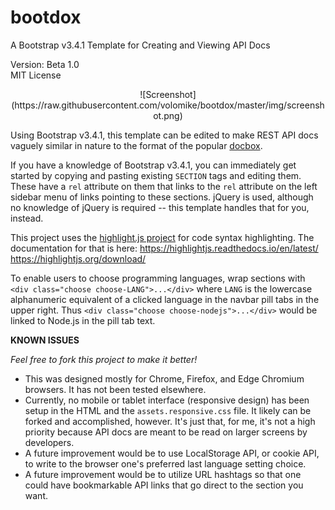 # bootdox
A Bootstrap v3.4.1 Template for Creating and Viewing API Docs

Version: Beta 1.0 \
MIT License

<div align="center">![Screenshot](https://raw.githubusercontent.com/volomike/bootdox/master/img/screenshot.png)</div>

Using Bootstrap v3.4.1, this template can be edited to make REST API docs vaguely similar in nature to the format of the popular [docbox](https://github.com/tmcw/docbox).

If you have a knowledge of Bootstrap v3.4.1, you can immediately get started by copying and pasting existing `SECTION` tags and editing them. These have a `rel` attribute on them that links to the `rel` attribute on the left sidebar menu of links pointing to these sections. jQuery is used, although no knowledge of jQuery is required -- this template handles that for you, instead.

This project uses the [highlight.js project](https://github.com/highlightjs/highlight.js) for code syntax highlighting. The documentation for that is here: https://highlightjs.readthedocs.io/en/latest/ https://highlightjs.org/download/

To enable users to choose programming languages, wrap sections with `<div class="choose choose-LANG">...</div>` where `LANG` is the lowercase alphanumeric equivalent of a clicked language in the navbar pill tabs in the upper right. Thus `<div class="choose choose-nodejs">...</div>` would be linked to Node.js in the pill tab text.

**KNOWN ISSUES**

*Feel free to fork this project to make it better!*

- This was designed mostly for Chrome, Firefox, and Edge Chromium browsers. It has not been tested elsewhere.
- Currently, no mobile or tablet interface (responsive design) has been setup in the HTML and the `assets.responsive.css` file. It likely can be forked and accomplished, however. It's just that, for me, it's not a high priority because API docs are meant to be read on larger screens by developers.
- A future improvement would be to use LocalStorage API, or cookie API, to write to the browser one's preferred last language setting choice.
- A future improvement would be to utilize URL hashtags so that one could have bookmarkable API links that go direct to the section you want. 


